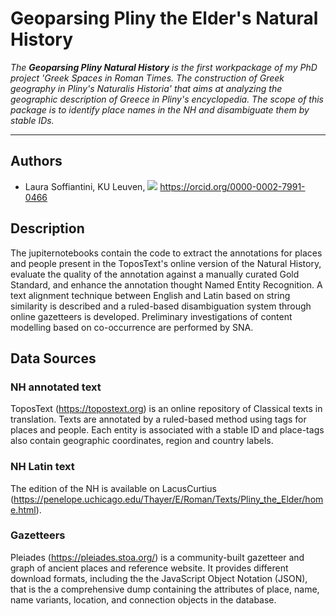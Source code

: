 # Geoparsing Pliny the Elder's Natural History

*The **Geoparsing Pliny Natural History** is the first workpackage of my PhD project 'Greek Spaces in Roman Times. The construction of Greek geography in Pliny's Naturalis Historia' that aims at analyzing the geographic description of Greece in Pliny's encyclopedia. The scope of this package is to identify place names in the NH and disambiguate them by stable IDs.*

---

## Authors 
* Laura Soffiantini, KU Leuven, [![](https://orcid.org/sites/default/files/images/orcid_16x16.png)](https://orcid.org/0000-0003-4932-7912) https://orcid.org/0000-0002-7991-0466

## Description 

The jupiternotebooks contain the code to extract the annotations for places and people present in the ToposText's online version of the Natural History, evaluate the quality of the annotation against a manually curated Gold Standard, and enhance the annotation thought Named Entity Recognition. A text alignment technique between English and Latin based on string similarity is described and a ruled-based disambiguation system through online gazetteers is developed. Preliminary investigations of content modelling based on co-occurrence are performed by SNA.

## Data Sources
### NH annotated text

ToposText (https://topostext.org) is an online repository of Classical texts in translation. Texts are annotated by a ruled-based method using tags for places and people. Each entity is associated with a stable ID and place-tags also contain geographic coordinates, region and country labels.

### NH Latin text

The edition of the NH is available on LacusCurtius (https://penelope.uchicago.edu/Thayer/E/Roman/Texts/Pliny_the_Elder/home.html).

### Gazetteers

Pleiades (https://pleiades.stoa.org/) is a community-built gazetteer and graph of ancient places and reference website. It provides different download formats, including the the JavaScript Object Notation (JSON), that is the a comprehensive dump containing the attributes of place, name, name variants, location, and connection objects in the database.
